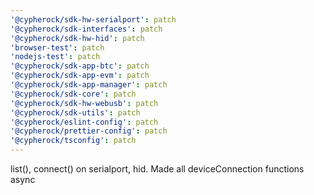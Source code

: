 ```yaml
---
'@cypherock/sdk-hw-serialport': patch
'@cypherock/sdk-interfaces': patch
'@cypherock/sdk-hw-hid': patch
'browser-test': patch
'nodejs-test': patch
'@cypherock/sdk-app-btc': patch
'@cypherock/sdk-app-evm': patch
'@cypherock/sdk-app-manager': patch
'@cypherock/sdk-core': patch
'@cypherock/sdk-hw-webusb': patch
'@cypherock/sdk-utils': patch
'@cypherock/eslint-config': patch
'@cypherock/prettier-config': patch
'@cypherock/tsconfig': patch
---
```


list(), connect() on serialport, hid. Made all deviceConnection functions async

